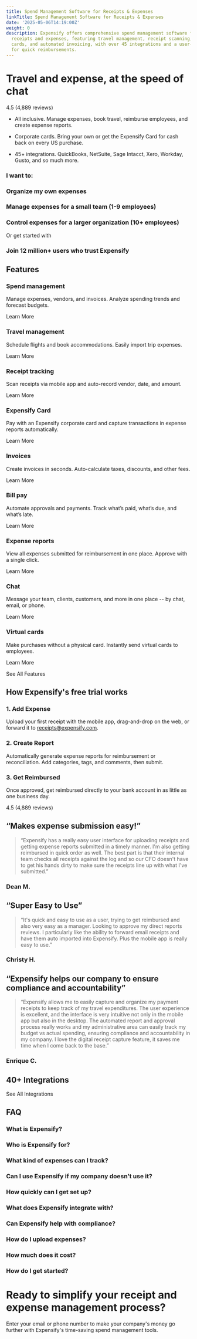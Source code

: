 ```yaml
---
title: Spend Management Software for Receipts & Expenses
linkTitle: Spend Management Software for Receipts & Expenses
date: '2025-05-06T14:19:00Z'
weight: 0
description: Expensify offers comprehensive spend management software for tracking
  receipts and expenses, featuring travel management, receipt scanning, corporate
  cards, and automated invoicing, with over 45 integrations and a user-friendly interface
  for quick reimbursements.
---
```



# Travel and expense, at the speed of chat

4.5 (4,889 reviews)

- All inclusive. Manage expenses, book travel, reimburse employees, and create expense reports.

- Corporate cards. Bring your own or get the Expensify Card for cash back on every US purchase.

- 45+ integrations. QuickBooks, NetSuite, Sage Intacct, Xero, Workday, Gusto, and so much more.

### I want to:

### Organize my own expenses

### Manage expenses for a small team (1-9 employees)

### Control expenses for a larger organization (10+ employees)

Or get started with

<!-- Unsupported block type: image -->

### Join 12 million+ users who trust Expensify

## Features

### Spend management

Manage expenses, vendors, and invoices. Analyze spending trends and forecast budgets.

Learn More

### Travel management

Schedule flights and book accommodations. Easily import trip expenses.

Learn More

### Receipt tracking

Scan receipts via mobile app and auto-record vendor, date, and amount.

Learn More

### Expensify Card

Pay with an Expensify corporate card and capture transactions in expense reports automatically.

Learn More

### Invoices

Create invoices in seconds. Auto-calculate taxes, discounts, and other fees.

Learn More

### Bill pay

Automate approvals and payments. Track what’s paid, what’s due, and what’s late.

Learn More

### Expense reports

View all expenses submitted for reimbursement in one place. Approve with a single click.

Learn More

### Chat

Message your team, clients, customers, and more in one place -- by chat, email, or phone.

Learn More

### Virtual cards

Make purchases without a physical card. Instantly send virtual cards to employees.

Learn More

See All Features

## How Expensify's free trial works

### 1. Add Expense

Upload your first receipt with the mobile app, drag-and-drop on the web, or forward it to receipts@expensify.com.

### 2. Create Report

Automatically generate expense reports for reimbursement or reconciliation. Add categories, tags, and comments, then submit.

### 3. Get Reimbursed

Once approved, get reimbursed directly to your bank account in as little as one business day.

4.5 (4,889 reviews)

## “Makes expense submission easy!”

> “Expensify has a really easy user interface for uploading receipts and getting expense reports submitted in a timely manner. I'm also getting reimbursed in quick order as well. The best part is that their internal team checks all receipts against the log and so our CFO doesn't have to get his hands dirty to make sure the receipts line up with what I've submitted.”

### Dean M.

## “Super Easy to Use”

> “It's quick and easy to use as a user, trying to get reimbursed and also very easy as a manager. Looking to approve my direct reports reviews. I particularly like the ability to forward email receipts and have them auto imported into Expensify. Plus the mobile app is really easy to use.”

### Christy H.

## “Expensify helps our company to ensure compliance and accountability”

> “Expensify allows me to easily capture and organize my payment receipts to keep track of my travel expenditures. The user experience is excellent, and the interface is very intuitive not only in the mobile app but also in the desktop. The automated report and approval process really works and my administrative area can easily track my budget vs actual spending, ensuring compliance and accountability in my company. I love the digital receipt capture feature, it saves me time when I come back to the base.”

### Enrique C.

<!-- Unsupported block type: image -->

## 40+ Integrations

See All Integrations

## FAQ

### What is Expensify?

### Who is Expensify for?

### What kind of expenses can I track?

### Can I use Expensify if my company doesn’t use it?

### How quickly can I get set up?

### What does Expensify integrate with?

### Can Expensify help with compliance?

### How do I upload expenses?

### How much does it cost?

### How do I get started?

# Ready to simplify your receipt and expense management process?

Enter your email or phone number to make your company's money go further with Expensify's time-saving spend management tools.